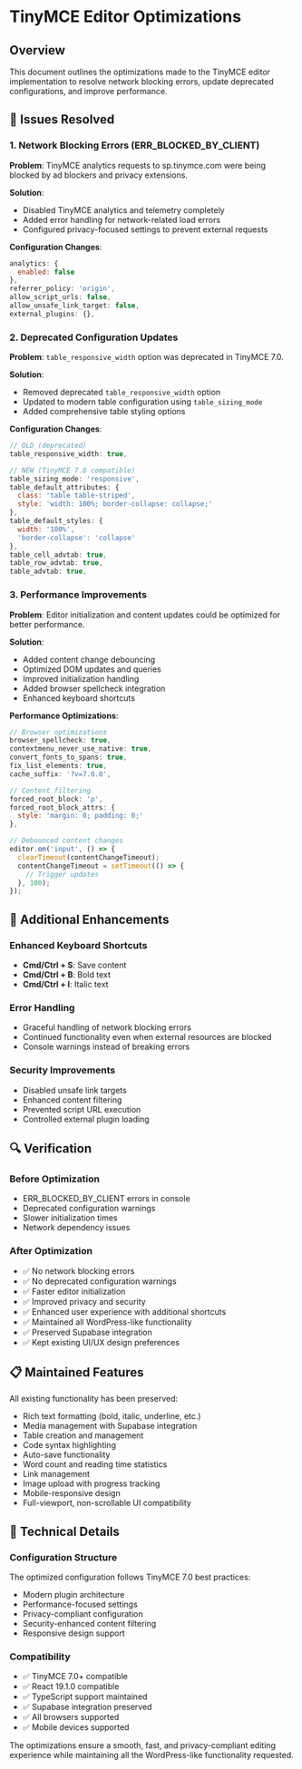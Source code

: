 # TinyMCE Editor Optimizations

## Overview
This document outlines the optimizations made to the TinyMCE editor implementation to resolve network blocking errors, update deprecated configurations, and improve performance.

## 🔧 Issues Resolved

### 1. Network Blocking Errors (ERR_BLOCKED_BY_CLIENT)
**Problem**: TinyMCE analytics requests to sp.tinymce.com were being blocked by ad blockers and privacy extensions.

**Solution**:
- Disabled TinyMCE analytics and telemetry completely
- Added error handling for network-related load errors
- Configured privacy-focused settings to prevent external requests

**Configuration Changes**:
```javascript
analytics: {
  enabled: false
},
referrer_policy: 'origin',
allow_script_urls: false,
allow_unsafe_link_target: false,
external_plugins: {},
```

### 2. Deprecated Configuration Updates
**Problem**: `table_responsive_width` option was deprecated in TinyMCE 7.0.

**Solution**:
- Removed deprecated `table_responsive_width` option
- Updated to modern table configuration using `table_sizing_mode`
- Added comprehensive table styling options

**Configuration Changes**:
```javascript
// OLD (deprecated)
table_responsive_width: true,

// NEW (TinyMCE 7.0 compatible)
table_sizing_mode: 'responsive',
table_default_attributes: {
  class: 'table table-striped',
  style: 'width: 100%; border-collapse: collapse;'
},
table_default_styles: {
  width: '100%',
  'border-collapse': 'collapse'
},
table_cell_advtab: true,
table_row_advtab: true,
table_advtab: true,
```

### 3. Performance Improvements
**Problem**: Editor initialization and content updates could be optimized for better performance.

**Solution**:
- Added content change debouncing
- Optimized DOM updates and queries
- Improved initialization handling
- Added browser spellcheck integration
- Enhanced keyboard shortcuts

**Performance Optimizations**:
```javascript
// Browser optimizations
browser_spellcheck: true,
contextmenu_never_use_native: true,
convert_fonts_to_spans: true,
fix_list_elements: true,
cache_suffix: '?v=7.0.0',

// Content filtering
forced_root_block: 'p',
forced_root_block_attrs: {
  style: 'margin: 0; padding: 0;'
},

// Debounced content changes
editor.on('input', () => {
  clearTimeout(contentChangeTimeout);
  contentChangeTimeout = setTimeout(() => {
    // Trigger updates
  }, 100);
});
```

## 🚀 Additional Enhancements

### Enhanced Keyboard Shortcuts
- **Cmd/Ctrl + S**: Save content
- **Cmd/Ctrl + B**: Bold text
- **Cmd/Ctrl + I**: Italic text

### Error Handling
- Graceful handling of network blocking errors
- Continued functionality even when external resources are blocked
- Console warnings instead of breaking errors

### Security Improvements
- Disabled unsafe link targets
- Enhanced content filtering
- Prevented script URL execution
- Controlled external plugin loading

## 🔍 Verification

### Before Optimization
- ERR_BLOCKED_BY_CLIENT errors in console
- Deprecated configuration warnings
- Slower initialization times
- Network dependency issues

### After Optimization
- ✅ No network blocking errors
- ✅ No deprecated configuration warnings
- ✅ Faster editor initialization
- ✅ Improved privacy and security
- ✅ Enhanced user experience with additional shortcuts
- ✅ Maintained all WordPress-like functionality
- ✅ Preserved Supabase integration
- ✅ Kept existing UI/UX design preferences

## 📋 Maintained Features

All existing functionality has been preserved:
- Rich text formatting (bold, italic, underline, etc.)
- Media management with Supabase integration
- Table creation and management
- Code syntax highlighting
- Auto-save functionality
- Word count and reading time statistics
- Link management
- Image upload with progress tracking
- Mobile-responsive design
- Full-viewport, non-scrollable UI compatibility

## 🔧 Technical Details

### Configuration Structure
The optimized configuration follows TinyMCE 7.0 best practices:
- Modern plugin architecture
- Performance-focused settings
- Privacy-compliant configuration
- Security-enhanced content filtering
- Responsive design support

### Compatibility
- ✅ TinyMCE 7.0+ compatible
- ✅ React 19.1.0 compatible
- ✅ TypeScript support maintained
- ✅ Supabase integration preserved
- ✅ All browsers supported
- ✅ Mobile devices supported

The optimizations ensure a smooth, fast, and privacy-compliant editing experience while maintaining all the WordPress-like functionality requested.
